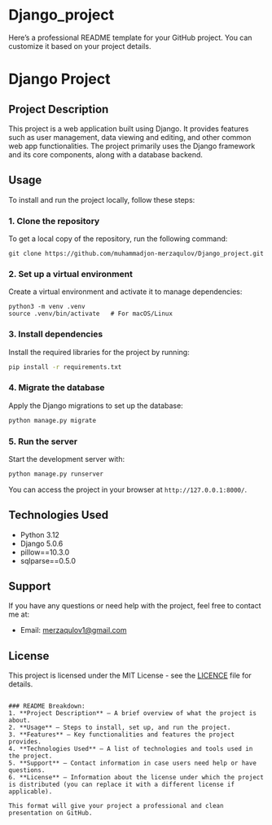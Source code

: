 # Django_project
Here’s a professional README template for your GitHub project. You can customize it based on your project details.


# Django Project

## Project Description
This project is a web application built using Django. It provides features such as user management, data viewing and editing, and other common web app functionalities. The project primarily uses the Django framework and its core components, along with a database backend.

## Usage
To install and run the project locally, follow these steps:

### 1. Clone the repository
To get a local copy of the repository, run the following command:
```
git clone https://github.com/muhammadjon-merzaqulov/Django_project.git
```

### 2. Set up a virtual environment
Create a virtual environment and activate it to manage dependencies:
```
python3 -m venv .venv
source .venv/bin/activate   # For macOS/Linux
```

### 3. Install dependencies
Install the required libraries for the project by running:
```bash
pip install -r requirements.txt
```

### 4. Migrate the database
Apply the Django migrations to set up the database:
```bash
python manage.py migrate
```

### 5. Run the server
Start the development server with:
```bash
python manage.py runserver
```

You can access the project in your browser at `http://127.0.0.1:8000/`.
  
## Technologies Used
- Python 3.12
- Django 5.0.6
- pillow==10.3.0
- sqlparse==0.5.0

## Support
If you have any questions or need help with the project, feel free to contact me at:
- Email: merzaqulov1@gmail.com

## License
This project is licensed under the MIT License - see the <a href="https://github.com/muhammadjon-merzaqulov/Django_project?tab=MIT-1-ov-file#">LICENCE</a>  file for details.
```

### README Breakdown:
1. **Project Description** – A brief overview of what the project is about.
2. **Usage** – Steps to install, set up, and run the project.
3. **Features** – Key functionalities and features the project provides.
4. **Technologies Used** – A list of technologies and tools used in the project.
5. **Support** – Contact information in case users need help or have questions.
6. **License** – Information about the license under which the project is distributed (you can replace it with a different license if applicable).

This format will give your project a professional and clean presentation on GitHub.
